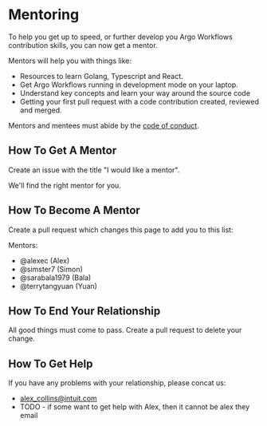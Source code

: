 # Mentoring

To help you get up to speed, or further develop you Argo Workflows contribution skills, you can now get a mentor.

Mentors will help you with things like:

* Resources to learn Golang, Typescript and React.
* Get Argo Workflows running in development mode on your laptop.
* Understand key concepts and learn your way around the source code
* Getting your first pull request with a code contribution created, reviewed and merged.

Mentors and mentees must abide by the [code of conduct](https://github.com/cncf/foundation/blob/master/code-of-conduct.md). 

## How To Get A Mentor

Create an issue with the title "I would like a mentor".

We'll find the right mentor for you.

## How To Become A Mentor

Create a pull request which changes this page to add you to this list:

Mentors:

* @alexec (Alex)
* @simster7 (Simon)
* @sarabala1979 (Bala)
* @terrytangyuan (Yuan)

## How To End Your Relationship

All good things must come to pass. Create a pull request to delete your change.

## How To Get Help

If you have any problems with your relationship, please concat us:

* alex_collins@intuit.com
* TODO - if some want to get help with Alex, then it cannot be alex they email 
